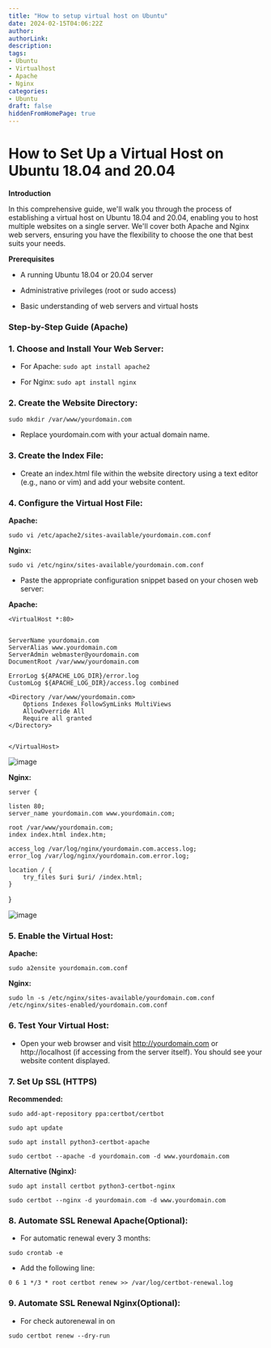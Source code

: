 ```yaml
---
title: "How to setup virtual host on Ubuntu"
date: 2024-02-15T04:06:22Z
author:
authorLink:
description:
tags:
- Ubuntu
- Virtualhost
- Apache
- Nginx
categories:
- Ubuntu
draft: false
hiddenFromHomePage: true
---
```


# How to Set Up a Virtual Host on Ubuntu 18.04 and 20.04

**Introduction**

In this comprehensive guide, we'll walk you through the process of establishing a virtual host on Ubuntu 18.04 and 20.04, enabling you to host multiple websites on a single server. We'll cover both Apache and Nginx web servers, ensuring you have the flexibility to choose the one that best suits your needs.

**Prerequisites**

* A running Ubuntu 18.04 or 20.04 server

* Administrative privileges (root or sudo access)

* Basic understanding of web servers and virtual hosts

### Step-by-Step Guide (Apache)

### 1. Choose and Install Your Web Server:

* For Apache: `sudo apt install apache2`

* For Nginx: `sudo apt install nginx`

### 2. Create the Website Directory:

`sudo mkdir /var/www/yourdomain.com`

* Replace yourdomain.com with your actual domain name.

### 3. Create the Index File:

* Create an index.html file within the website directory using a text editor (e.g., nano or vim) and add your website content.

### 4. Configure the Virtual Host File:

**Apache:**

`sudo vi /etc/apache2/sites-available/yourdomain.com.conf`

**Nginx:**

`sudo vi /etc/nginx/sites-available/yourdomain.com.conf`

* Paste the appropriate configuration snippet based on your chosen web server:

**Apache:**

    <VirtualHost *:80>
   
   
    ServerName yourdomain.com
    ServerAlias www.yourdomain.com
    ServerAdmin webmaster@yourdomain.com
    DocumentRoot /var/www/yourdomain.com

    ErrorLog ${APACHE_LOG_DIR}/error.log
    CustomLog ${APACHE_LOG_DIR}/access.log combined

    <Directory /var/www/yourdomain.com>
        Options Indexes FollowSymLinks MultiViews
        AllowOverride All
        Require all granted
    </Directory>


    </VirtualHost>

![image](https://github.com/yahyagulshan/yahyagulshan.com/assets/59036269/7a1e1ec4-0713-424f-b69b-43653119dcdd)

**Nginx:**

    server {
   
    listen 80;
    server_name yourdomain.com www.yourdomain.com;

    root /var/www/yourdomain.com;
    index index.html index.htm;

    access_log /var/log/nginx/yourdomain.com.access.log;
    error_log /var/log/nginx/yourdomain.com.error.log;

    location / {
        try_files $uri $uri/ /index.html;
    }
}


![image](https://github.com/yahyagulshan/yahyagulshan.com/assets/59036269/54f147eb-44bd-4c40-b4d1-242c26f6fe4c)


### 5. Enable the Virtual Host:

**Apache:**

`sudo a2ensite yourdomain.com.conf`

**Nginx:**

`sudo ln -s /etc/nginx/sites-available/yourdomain.com.conf /etc/nginx/sites-enabled/yourdomain.com.conf`

### 6. Test Your Virtual Host:

* Open your web browser and visit http://yourdomain.com or http://localhost (if accessing from the server itself). You should see your website content displayed.

### 7. Set Up SSL (HTTPS)

**Recommended:**

`sudo add-apt-repository ppa:certbot/certbot`

`sudo apt update`

`sudo apt install python3-certbot-apache`

`sudo certbot --apache -d yourdomain.com -d www.yourdomain.com`

**Alternative (Nginx):**

`sudo apt install certbot python3-certbot-nginx`

`sudo certbot --nginx -d yourdomain.com -d www.yourdomain.com`

### 8. Automate SSL Renewal Apache(Optional):

* For automatic renewal every 3 months:

`sudo crontab -e`

* Add the following line:

`0 6 1 */3 * root certbot renew >> /var/log/certbot-renewal.log`


### 9. Automate SSL Renewal Nginx(Optional):

* For check autorenewal in on

`sudo certbot renew --dry-run`
